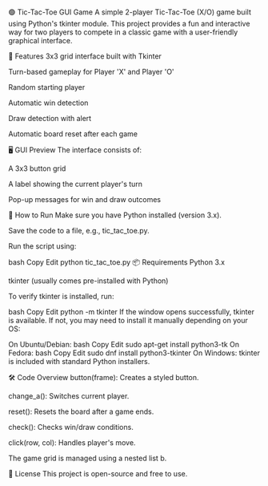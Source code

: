 🟢 Tic-Tac-Toe GUI Game
A simple 2-player Tic-Tac-Toe (X/O) game built using Python's tkinter module. This project provides a fun and interactive way for two players to compete in a classic game with a user-friendly graphical interface.

🧩 Features
3x3 grid interface built with Tkinter

Turn-based gameplay for Player 'X' and Player 'O'

Random starting player

Automatic win detection

Draw detection with alert

Automatic board reset after each game

🖥️ GUI Preview
The interface consists of:

A 3x3 button grid

A label showing the current player's turn

Pop-up messages for win and draw outcomes

🚀 How to Run
Make sure you have Python installed (version 3.x).

Save the code to a file, e.g., tic_tac_toe.py.

Run the script using:

bash
Copy
Edit
python tic_tac_toe.py
📦 Requirements
Python 3.x

tkinter (usually comes pre-installed with Python)

To verify tkinter is installed, run:

bash
Copy
Edit
python -m tkinter
If the window opens successfully, tkinter is available. If not, you may need to install it manually depending on your OS:

On Ubuntu/Debian:
bash
Copy
Edit
sudo apt-get install python3-tk
On Fedora:
bash
Copy
Edit
sudo dnf install python3-tkinter
On Windows:
tkinter is included with standard Python installers.

🛠️ Code Overview
button(frame): Creates a styled button.

change_a(): Switches current player.

reset(): Resets the board after a game ends.

check(): Checks win/draw conditions.

click(row, col): Handles player's move.

The game grid is managed using a nested list b.

📄 License
This project is open-source and free to use.

